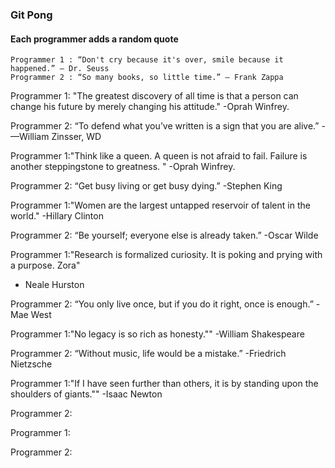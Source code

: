 ### Git Pong
#### Each programmer adds a random quote

```Example:
Programmer 1 : “Don't cry because it's over, smile because it happened.” ― Dr. Seuss
Programmer 2 : “So many books, so little time.” ― Frank Zappa
```

Programmer 1: "The greatest discovery of all time is that a person can change his future by merely changing his attitude."
-Oprah Winfrey.


Programmer 2: “To defend what you’ve written is a sign that you are alive.” -—William Zinsser, WD

Programmer 1:"Think like a queen. A queen is not afraid to fail. Failure is another steppingstone to greatness. "
-Oprah Winfrey.


Programmer 2: “Get busy living or get busy dying.” -Stephen King

Programmer 1:"Women are the largest untapped reservoir of talent in the world."
-Hillary Clinton


Programmer 2: “Be yourself; everyone else is already taken.” -Oscar Wilde

Programmer 1:"Research is formalized curiosity. It is poking and prying with a purpose. Zora"
- Neale Hurston


Programmer 2: “You only live once, but if you do it right, once is enough.” -Mae West

Programmer 1:"No legacy is so rich as honesty."" -William Shakespeare

Programmer 2: “Without music, life would be a mistake.” -Friedrich Nietzsche

Programmer 1:"If I have seen further than others, it is by standing upon the shoulders of giants."" -Isaac Newton


Programmer 2:

Programmer 1:

Programmer 2:
